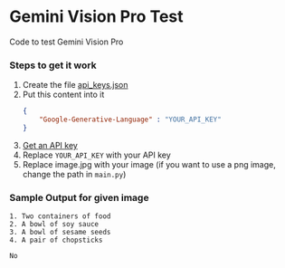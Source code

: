 # Gemini Vision Pro Test

Code to test Gemini Vision Pro

### Steps to get it work

1. Create the file [api_keys.json](./api_keys.json)
1. Put this content into it
    ```json
    {
        "Google-Generative-Language" : "YOUR_API_KEY"
    }
    ```
1. [Get an API key](https://makersuite.google.com/app/apikey)
1. Replace `YOUR_API_KEY` with your API key
1. Replace image.jpg with your image (if you want to use a png image, change the path in `main.py`)

### Sample Output for given image

```
1. Two containers of food
2. A bowl of soy sauce
3. A bowl of sesame seeds
4. A pair of chopsticks

No
```
